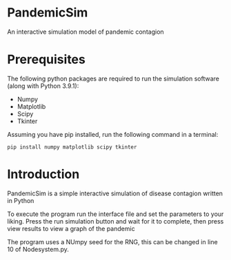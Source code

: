 # PandemicSim
An interactive simulation model of pandemic contagion 

# Prerequisites
The following python packages are required to run the simulation software (along with Python 3.9.1):

- Numpy
- Matplotlib
- Scipy
- Tkinter

Assuming you have pip installed, run the following command in a terminal:
```
pip install numpy matplotlib scipy tkinter
```

# Introduction

PandemicSim is a simple interactive simulation of disease contagion written in Python

To execute the program run the interface file and set the parameters to your liking.
Press the run simulation button and wait for it to complete, then press view results to view a graph of the pandemic

The program uses a NUmpy seed for the RNG, this can be changed in line 10 of Nodesystem.py.
